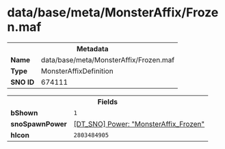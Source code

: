 <h1>data/base/meta/MonsterAffix/Frozen.maf</h1><table><tr><th colspan="100%">Metadata</th></tr><tr><td><b>Name</b></td><td>data/base/meta/MonsterAffix/Frozen.maf</td></tr><tr><td><b>Type</b></td><td>MonsterAffixDefinition</td></tr><tr><td><b>SNO ID</b></td><td>674111</td></tr></table>

<table><tr><th colspan="100%">Fields</th></tr><tr><td><b>bShown</b></td><td><code>1</code></td></tr><tr><td><b>snoSpawnPower</b></td><td><a href="..\Power\MonsterAffix_Frozen.pow">[DT_SNO] Power: "MonsterAffix_Frozen"</a></td></tr><tr><td><b>hIcon</b></td><td><code>2803484905</code></td></tr></table>

